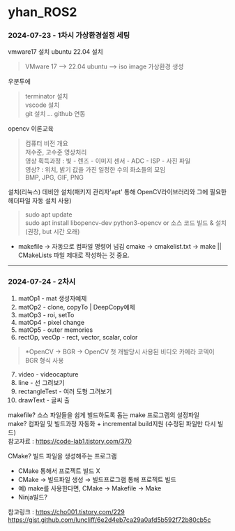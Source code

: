 # yhan_ROS2

### 2024-07-23 - 1차시 가상환경설정 세팅

vmware17 설치
ubuntu 22.04 설치
> VMware 17 --> 22.04 ubuntu --> iso image 가상환경 생성

우분투에
> terminator 설치 <br>
> vscode 설치 <br>
> git 설치 ... github 연동

opencv 이론교육 
>  컴퓨터 비전 개요 <br>
>  저수준, 고수준 영상처리 <br>
>  영상 획득과정 : 빛 - 렌즈 - 이미지 센서 - ADC - ISP - 사진 파일 <br>
>  영상? : 위치, 밝기 값을 가진 일정한 수의 화소들의 모임 <br>
>  BMP, JPG, GIF, PNG

설치(리눅스)
데비안 설치(패키지 관리자'apt' 통해 OpenCV라이브러리와 그에 필요한 헤더파일 자동 설치 사용)
> sudo apt update <br>
> sudo apt install libopencv-dev python3-opencv
or 소스 코드 빌드 & 설치 (권장, but 시간 오래)

* makefile -> 자동으로 컴파일 명령어 넘김
cmake -> cmakelist.txt -> make  ||  CMakeLists 파일 제대로 작성하는 것 중요.


- - -
### 2024-07-24 - 2차시

1. matOp1 - mat 생성자예제
2. matOp2 - clone, copyTo | DeepCopy예제
3. matOp3 - roi, setTo
4. matOp4 - pixel change
5. matOp5 - outer memories
6. rectOp, vecOp - rect, vector, scalar, color
> *OpenCV -> BGR -> OpenCV 첫 개발당시 사용된 비디오 카메라 코덱이 BGR 형식 사용
7. video - videocapture
8. line - 선 그려보기
9. rectangleTest - 여러 도형 그려보기
10. drawText - 글씨 출

makefile? 소스 파일들을 쉽게 빌드하도록 돕는 make 프로그램의 설정파일 <br>
make? 컴파일 및 빌드과정 자동화 + incremental build지원 (수정된 파일만 다시 빌드) <br>
참고자료 : https://code-lab1.tistory.com/370 

CMake? 빌드 파일을 생성해주는 프로그램

- CMake 통해서 프로젝트 빌드 X
- CMake → 빌드파일 생성 → 빌드프로그램 통해 프로젝트 빌드
- 예) make를 사용한다면, CMake → Makefile → Make
- Ninja빌드?

참고링크 : https://cho001.tistory.com/229 
https://gist.github.com/luncliff/6e2d4eb7ca29a0afd5b592f72b80cb5c
